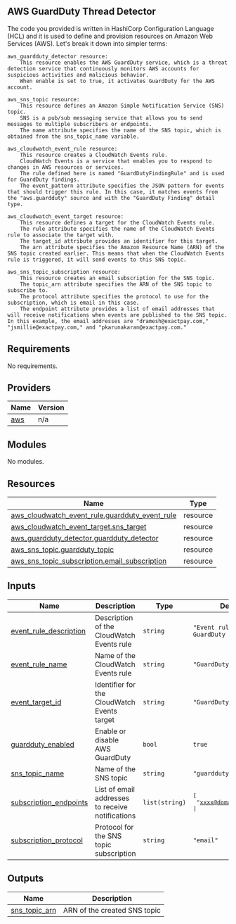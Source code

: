 ## AWS GuardDuty Thread Detector

The code you provided is written in HashiCorp Configuration Language (HCL) and it is used to define and provision resources on Amazon Web Services (AWS). Let's break it down into simpler terms:

    aws_guardduty_detector resource:
        This resource enables the AWS GuardDuty service, which is a threat detection service that continuously monitors AWS accounts for suspicious activities and malicious behavior.
        When enable is set to true, it activates GuardDuty for the AWS account.

    aws_sns_topic resource:
        This resource defines an Amazon Simple Notification Service (SNS) topic.
        SNS is a pub/sub messaging service that allows you to send messages to multiple subscribers or endpoints.
        The name attribute specifies the name of the SNS topic, which is obtained from the sns_topic_name variable.

    aws_cloudwatch_event_rule resource:
        This resource creates a CloudWatch Events rule.
        CloudWatch Events is a service that enables you to respond to changes in AWS resources or services.
        The rule defined here is named "GuardDutyFindingRule" and is used for GuardDuty findings.
        The event_pattern attribute specifies the JSON pattern for events that should trigger this rule. In this case, it matches events from the "aws.guardduty" source and with the "GuardDuty Finding" detail type.

    aws_cloudwatch_event_target resource:
        This resource defines a target for the CloudWatch Events rule.
        The rule attribute specifies the name of the CloudWatch Events rule to associate the target with.
        The target_id attribute provides an identifier for this target.
        The arn attribute specifies the Amazon Resource Name (ARN) of the SNS topic created earlier. This means that when the CloudWatch Events rule is triggered, it will send events to this SNS topic.

    aws_sns_topic_subscription resource:
        This resource creates an email subscription for the SNS topic.
        The topic_arn attribute specifies the ARN of the SNS topic to subscribe to.
        The protocol attribute specifies the protocol to use for the subscription, which is email in this case.
        The endpoint attribute provides a list of email addresses that will receive notifications when events are published to the SNS topic. In this example, the email addresses are "dramesh@exactpay.com," "jsmillie@exactpay.com," and "pkarunakaran@exactpay.com."

## Requirements

No requirements.

## Providers

| Name | Version |
|------|---------|
| <a name="provider_aws"></a> [aws](#provider\_aws) | n/a |

## Modules

No modules.

## Resources

| Name | Type |
|------|------|
| [aws_cloudwatch_event_rule.guardduty_event_rule](https://registry.terraform.io/providers/hashicorp/aws/latest/docs/resources/cloudwatch_event_rule) | resource |
| [aws_cloudwatch_event_target.sns_target](https://registry.terraform.io/providers/hashicorp/aws/latest/docs/resources/cloudwatch_event_target) | resource |
| [aws_guardduty_detector.guardduty_detector](https://registry.terraform.io/providers/hashicorp/aws/latest/docs/resources/guardduty_detector) | resource |
| [aws_sns_topic.guardduty_topic](https://registry.terraform.io/providers/hashicorp/aws/latest/docs/resources/sns_topic) | resource |
| [aws_sns_topic_subscription.email_subscription](https://registry.terraform.io/providers/hashicorp/aws/latest/docs/resources/sns_topic_subscription) | resource |

## Inputs

| Name | Description | Type | Default | Required |
|------|-------------|------|---------|:--------:|
| <a name="input_event_rule_description"></a> [event\_rule\_description](#input\_event\_rule\_description) | Description of the CloudWatch Events rule | `string` | `"Event rule for GuardDuty findings"` | no |
| <a name="input_event_rule_name"></a> [event\_rule\_name](#input\_event\_rule\_name) | Name of the CloudWatch Events rule | `string` | `"GuardDutyFindingRule"` | no |
| <a name="input_event_target_id"></a> [event\_target\_id](#input\_event\_target\_id) | Identifier for the CloudWatch Events target | `string` | `"GuardDutySNSTarget"` | no |
| <a name="input_guardduty_enabled"></a> [guardduty\_enabled](#input\_guardduty\_enabled) | Enable or disable AWS GuardDuty | `bool` | `true` | no |
| <a name="input_sns_topic_name"></a> [sns\_topic\_name](#input\_sns\_topic\_name) | Name of the SNS topic | `string` | `"guardduty-topic"` | no |
| <a name="input_subscription_endpoints"></a> [subscription\_endpoints](#input\_subscription\_endpoints) | List of email addresses to receive notifications | `list(string)` | <pre>[<br>  "xxxx@domain.com"<br>]</pre> | no |
| <a name="input_subscription_protocol"></a> [subscription\_protocol](#input\_subscription\_protocol) | Protocol for the SNS topic subscription | `string` | `"email"` | no |

## Outputs

| Name | Description |
|------|-------------|
| <a name="output_sns_topic_arn"></a> [sns\_topic\_arn](#output\_sns\_topic\_arn) | ARN of the created SNS topic |

